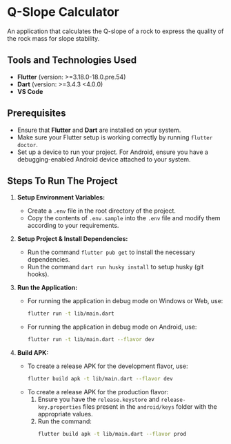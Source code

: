 # Q-Slope Calculator

An application that calculates the Q-slope of a rock to express the quality of the rock mass for slope stability.

## Tools and Technologies Used

-   **Flutter** (version: >=3.18.0-18.0.pre.54)
-   **Dart** (version: >=3.4.3 <4.0.0)
-   **VS Code**

## Prerequisites

-   Ensure that **Flutter** and **Dart** are installed on your system.
-   Make sure your Flutter setup is working correctly by running `flutter doctor`.
-   Set up a device to run your project. For Android, ensure you have a debugging-enabled Android device attached to your system.

## Steps To Run The Project

1. **Setup Environment Variables:**

    - Create a `.env` file in the root directory of the project.
    - Copy the contents of `.env.sample` into the `.env` file and modify them according to your requirements.

2. **Setup Project & Install Dependencies:**

    - Run the command `flutter pub get` to install the necessary dependencies.
    - Run the command `dart run husky install` to setup husky (git hooks).

3. **Run the Application:**

    - For running the application in debug mode on Windows or Web, use:
        ```sh
        flutter run -t lib/main.dart
        ```
    - For running the application in debug mode on Android, use:
        ```sh
        flutter run -t lib/main.dart --flavor dev
        ```

4. **Build APK:**
    - To create a release APK for the development flavor, use:
        ```sh
        flutter build apk -t lib/main.dart --flavor dev
        ```
    - To create a release APK for the production flavor:
        1. Ensure you have the `release.keystore` and `release-key.properties` files present in the `android/keys` folder with the appropriate values.
        2. Run the command:
            ```sh
            flutter build apk -t lib/main.dart --flavor prod
            ```
